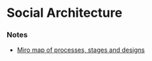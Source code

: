 # Social Architecture
### Notes

- [Miro map of processes, stages and designs](https://miro.com/app/board/uXjVOq3BPYQ=/?share_link_id=723517619133)  
